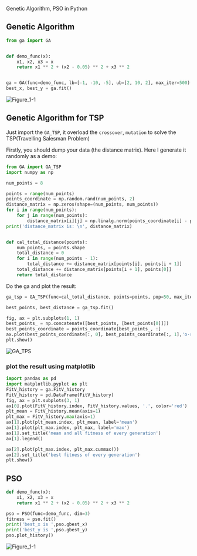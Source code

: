 Genetic Algorithm, PSO in Python



## Genetic Algorithm
```py
from ga import GA


def demo_func(x):
    x1, x2, x3 = x
    return x1 ** 2 + (x2 - 0.05) ** 2 + x3 ** 2


ga = GA(func=demo_func, lb=[-1, -10, -5], ub=[2, 10, 2], max_iter=500)
best_x, best_y = ga.fit()
```



![Figure_1-1](https://i.imgur.com/yT7lm8a.png)

## Genetic Algorithm for TSP
Just import the `GA_TSP`, it overload the `crossover`, `mutation` to solve the TSP(Travelling Salesman Problem)

Firstly, you should dump your data (the distance matrix). Here I generate it randomly as a demo:
```py
from GA import GA_TSP
import numpy as np

num_points = 8

points = range(num_points)
points_coordinate = np.random.rand(num_points, 2)
distance_matrix = np.zeros(shape=(num_points, num_points))
for i in range(num_points):
    for j in range(num_points):
        distance_matrix[i][j] = np.linalg.norm(points_coordinate[i] - points_coordinate[j], ord=2)
print('distance_matrix is: \n', distance_matrix)


def cal_total_distance(points):
    num_points, = points.shape
    total_distance = 0
    for i in range(num_points - 1):
        total_distance += distance_matrix[points[i], points[i + 1]]
    total_distance += distance_matrix[points[i + 1], points[0]]
    return total_distance
```

Do the ga and plot the result:
```py
ga_tsp = GA_TSP(func=cal_total_distance, points=points, pop=50, max_iter=200, Pm=0.001)

best_points, best_distance = ga_tsp.fit()

fig, ax = plt.subplots(1, 1)
best_points_ = np.concatenate([best_points, [best_points[0]]])
best_points_coordinate = points_coordinate[best_points_, :]
ax.plot(best_points_coordinate[:, 0], best_points_coordinate[:, 1],'o-r')
plt.show()
```

![GA_TPS](https://github.com/guofei9987/pictures_for_blog/blob/master/heuristic_algorithm/ga_tsp.png?raw=true)

### plot the result using matplotlib
```py
import pandas as pd
import matplotlib.pyplot as plt
FitV_history = ga.FitV_history
FitV_history = pd.DataFrame(FitV_history)
fig, ax = plt.subplots(3, 1)
ax[0].plot(FitV_history.index, FitV_history.values, '.', color='red')
plt_mean = FitV_history.mean(axis=1)
plt_max = FitV_history.max(axis=1)
ax[1].plot(plt_mean.index, plt_mean, label='mean')
ax[1].plot(plt_max.index, plt_max, label='max')
ax[1].set_title('mean and all fitness of every generation')
ax[1].legend()

ax[2].plot(plt_max.index, plt_max.cummax())
ax[2].set_title('best fitness of every generation')
plt.show()
```
## PSO


```py
def demo_func(x):
    x1, x2, x3 = x
    return x1 ** 2 + (x2 - 0.05) ** 2 + x3 ** 2

pso = PSO(func=demo_func, dim=3)
fitness = pso.fit()
print('best_x is ',pso.gbest_x)
print('best_y is ',pso.gbest_y)
pso.plot_history()
```

![Figure_1-1](https://i.imgur.com/4C9Yjv7.png)
